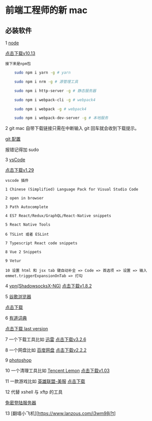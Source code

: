 # 前端工程师的新 mac


## 必装软件

1 [node](http://nodejs.cn/download/)

  [点击下载v10.13](https://npm.taobao.org/mirrors/node/v10.13.0/node-v10.13.0.pkg)

    接下来是npm包
```bash
    sudo npm i yarn -g # yarn

    sudo npm i nrm -g # 源管理工具

    sudo npm i http-server -g # 静态服务器

    sudo npm i webpack-cli -g # webpack4

    sudo npm i webpack -g # webpack4

    sudo npm i webpack-dev-server -g # 本地服务
```
2 git mac 自带下载链接只需在中断输入 git 回车就会收到下载提示。

[git 配置](https://github.com/PsChina/angularJS/blob/master/1-git/1.git%E7%9A%84%E9%85%8D%E7%BD%AE%E5%92%8C%E5%B8%B8%E7%94%A8%E5%91%BD%E4%BB%A4.md)

报错记得加 sudo

3 [vsCode](https://code.visualstudio.com/)

  [点击下载v1.29](https://vscode.cdn.azure.cn/stable/bc24f98b5f70467bc689abf41cc5550ca637088e/VSCode-darwin-stable.zip)

    vscode 插件

    1 Chinese (Simplified) Language Pack for Visual Studio Code

    2 open in browser

    3 Path Autocomplete

    4 ES7 React/Redux/GraphQL/React-Native snippets

    5 React Native Tools

    6 TSLint 或者 ESLint

    7 Typescript React code snippets

    8 Vue 2 Snippets

    9 Vetur

    10 设置 html 和 jsx tab 键自动补全 => Code => 首选项 => 设置 => 输入 emmet.triggerExpansionOnTab => 打勾


4 [vpn(ShadowsocksX-NG)](https://github.com/shadowsocks/ShadowsocksX-NG)
  [点击下载v1.8.2](https://github.com/shadowsocks/ShadowsocksX-NG/releases/download/v1.8.2/ShadowsocksX-NG.app.1.8.2.zip)

5 [谷歌浏览器](https://www.google.com/chrome/)

  [点击下载](https://www.google.com/chrome/thank-you.html?statcb=0&installdataindex=empty)

6 [有道词典](http://cidian.youdao.com/index-mac.html)

  [点击下载 last version](https://itunes.apple.com/cn/app/%E7%BD%91%E6%98%93%E6%9C%89%E9%81%93%E8%AF%8D%E5%85%B8/id491854842?mt=12)

7 一个下载工具比如 [迅雷](https://www.xunlei.com/) 
  [点击下载v3.2.6](http://down.sandai.net/mac/thunder_3.2.6.3728.dmg)

8 一个网盘比如 [百度网盘](https://pan.baidu.com/download#pan)
  [点击下载v2.2.2](http://issuecdn.baidupcs.com/issue/netdisk/MACguanjia/BaiduNetdisk_mac_2.2.2.dmg)

9 [photoshop](https://www.adobe.com/cn/products/photoshop.html)

10 一个清理工具比如 [Tencent Lemon](https://mac.gj.qq.com/)
  [点击下载v1.03](https://pm.myapp.com/invc/xfspeed/qqpcmgr/module_update/1542716962.4068.Lemon.1.0.3.dmg)

11 一款游戏比如 [英雄联盟-美服](https://signup.na.leagueoflegends.com/en/signup/redownload)
  [点击下载](https://riotgamespatcher-a.akamaihd.net/releases/Maclive/installer/deploy/League%20of%20Legends%20installer%20NA.dmg)


12 代替 xshell 与 xftp 的工具

[免密登陆服务器](https://github.com/PsChina/utility/blob/master/Mac/%E5%A6%82%E4%BD%95%E5%85%8D%E5%AF%86%E7%99%BB%E9%99%86%E6%9C%8D%E5%8A%A1%E5%99%A8.md)

13 [翻墙小飞机][https://www.lanzous.com/i3wm98j?t]
